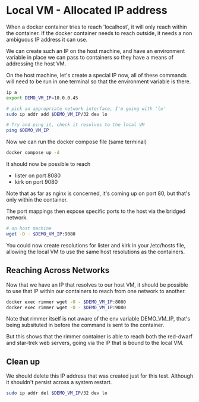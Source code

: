 # Local VM - Allocated IP address

When a docker container tries to reach 'localhost', it will only reach within the container. If the docker container needs to reach outside, it needs a non ambiguous IP address it can use.

We can create such an IP on the host machine, and have an environment variable in place we can pass to containers so they have a means of addressing the host VM.

On the host machine, let's create a special IP now,
all of these commands will need to be run in one terminal so that the environment variable is there.

```bash
ip a 
export DEMO_VM_IP=10.0.0.45

# pick an appropriate network interface, I'm going with 'lo'
sudo ip addr add $DEMO_VM_IP/32 dev lo

# Try and ping it, check it resolves to the local VM
ping $DEMO_VM_IP
```

Now we can run the docker compose file (same terminal)

```bash
docker compose up -d
```

It should now be possible to reach
* lister on port 8080
* kirk on port 9080

Note that as far as nginx is concerned, it's coming up on port 80, but that's only within the container.

The port mappings then expose specific ports to the host via the bridged network.

```bash
# on host machine
wget -O - $DEMO_VM_IP:9080
```

You could now create resolutions for lister and kirk in your /etc/hosts file, allowing the local VM to use the same host resolutions as the containers.

## Reaching Across Networks

Now that we have an IP that resolves to our host VM, it should be possible to use that IP within our containers to reach from one network to another.

```bash
docker exec rimmer wget -O - $DEMO_VM_IP:8080
docker exec rimmer wget -O - $DEMO_VM_IP:9080
```

Note that rimmer itself is not aware of the env variable DEMO_VM_IP, that's being subsituted in before the command is sent to the container.

But this shows that the rimmer container is able to reach both the red-dwarf and star-trek web servers, going via the IP that is bound to the local VM.

## Clean up
We should delete this IP address that was created just for this test. Although it shouldn't persist across a system restart.

```bash
sudo ip addr del $DEMO_VM_IP/32 dev lo
```

